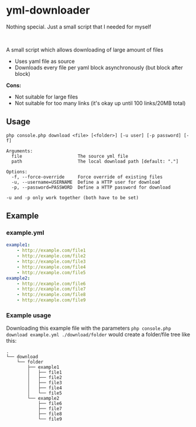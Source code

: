 # yml-downloader

Nothing special. Just a small script that I needed for myself

<br>

A small script which allows downloading of large amount of files
- Uses yaml file as source
- Downloads every file per yaml block asynchronously (but block after block)

**Cons:**
- Not suitable for large files
- Not suitable for too many links (it's okay up until 100 links/20MB total)


## Usage

```
php console.php download <file> [<folder>] [-u user] [-p password] [-f]

Arguments:
  file                     The source yml file
  path                     The local download path [default: "."]

Options:
  -f, --force-override     Force override of existing files
  -u, --username=USERNAME  Define a HTTP user for download
  -p, --password=PASSWORD  Define a HTTP password for download

-u and -p only work together (both have to be set)
```

## Example

### example.yml

```yaml
example1:
    - http://example.com/file1
    - http://example.com/file2
    - http://example.com/file3
    - http://example.com/file4
    - http://example.com/file5
example2:
    - http://example.com/file6
    - http://example.com/file7
    - http://example.com/file8
    - http://example.com/file9
```

### Example usage

Downloading this example file with the parameters `php console.php download example.yml ./download/folder` would create a folder/file tree like this:

```
.
└── download
    └── folder
        ├── example1
        │   ├── file1
        │   ├── file2
        │   ├── file3
        │   ├── file4
        │   └── file5
        └── example2
            ├── file6
            ├── file7
            ├── file8
            └── file9
```
